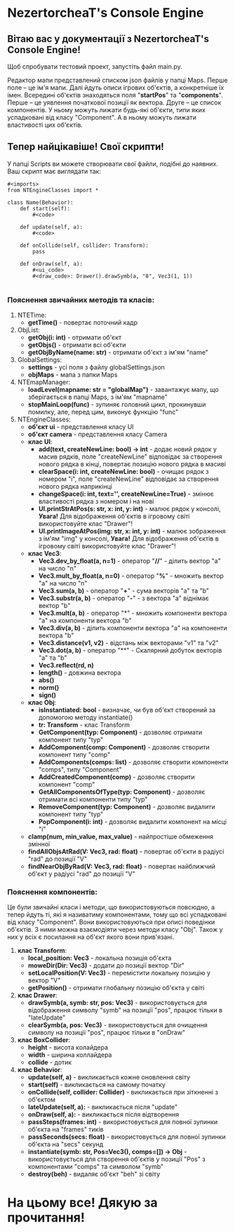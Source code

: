 # NezertorcheaT's Console Engine

## Вітаю вас у документації з NezertorcheaT's Console Engine!

Щоб спробувати тестовий проект, запустіть файл main.py.

Редактор мапи представлений списком json файлів у папці Maps.
Перше поле – це ім'я мапи.
Далі йдуть описи ігрових об'єктів, а конкретніше їх імен.
Всередині об'єктів знаходяться поля "**startPos**" та "**components**".
Перше – це уявлення початкової позиції як вектора.
Друге – це список компонентів.
У ньому можуть лижати будь-які об'єкти, типи яких успадковані від класу "Component".
А в ньому можуть лижати властивості цих об'єктів.

## Тепер найцікавіше! Свої скрипти!

У папці Scripts ви можете створювати свої файли, подібні до наявних. Ваш скрипт має виглядати так:

````
#<imports>
from NTEngineClasses import *

class Name(Behavior):
    def start(self):
        #<code>
    
    def update(self, a):
        #<code>

    def onCollide(self, collider: Transform):
        pass

    def onDraw(self, a):
        #<ui_code>
        #<draw_code>: Drawer().drawSymb(a, "8", Vec3(1, 1))
        
````

### Пояснення звичайних методів та класів:

1. NTETime:
    - **getTime()** - повертає поточний кадр
2. ObjList:
    - **getObj(i: int)** - отримати об'єкт
    - **getObjs()** - отримати всі об'єкти
    - **getObjByName(name: str)** - отримати об'єкт з ім'ям "name"
3. GlobalSettings:
    - **settings** - усі поля з файлу globalSettings.json
    - **objMaps** - мапа з папки Maps
5. NTEmapManager:
    - **loadLevel(mapname: str = "globalMap")** - завантажує мапу, що зберігається в папці Maps, з ім'ям "mapname"
    - **stopMainLoop(func)** - зупиняє головний цикл, прокинувши помилку, але, перед цим, виконує функцію "func"
6. NTEngineClasses:
    - **об'єкт ui** - представлення класу UI
    - **об'єкт camera** - представлення класу Camera
    - **клас UI**:
        - **add(text, createNewLine: bool) -> int** - додає новий рядок у масив рядків, поле "createNewLine"
          відповідає за створення нового рядка в кінці, повертає позицію нового рядка в масиві
        - **clearSpace(i: int, createNewLine: bool)** - очищає рядок з номером "i", поле "createNewLine" відповідає за
          створення нового рядка наприкінці
        - **changeSpace(i: int, text='', createNewLine=True)** - змінює властивості рядка з номером i на нові
        - **UI.printStrAtPos(s: str, x: int, y: int)** - малює рядок у консолі, **Увага!** Для відображення об'єктів в ігровому світі використовуйте клас "Drawer"!
        - **UI.printImageAtPos(img: str, x: int, y: int)** - малює зображення з ім'ям "img" у консолі, **Увага!** Для відображення об'єктів в ігровому світі використовуйте клас "Drawer"!
    - **клас Vec3**:
        - **Vec3.dev_by_float(a, n=1)** - оператор "**//**" - ділить вектор "a" на число "n"
        - **Vec3.mult_by_float(a, n=0)** - оператор "**%**" - множить вектор "a" на число "n"
        - **Vec3.sum(a, b)** - оператор "**+**" - сума векторів "a" та "b"
        - **Vec3.substr(a, b)** - оператор "**-**" - з вектора "a" віднімає вектор "b"
        - **Vec3.mult(a, b)** - оператор "*" - множить компоненти вектора "a" на компоненти вектора "b"
        - **Vec3.div(a, b)** - ділить компоненти вектора "a" на компоненти вектора "b"
        - **Vec3.distance(v1, v2)** - відстань між векторами "v1" та "v2"
        - **Vec3.dot(a, b)** - оператор "**" - Скалярний добуток векторів "a" та "b"
        - **Vec3.reflect(rd, n)**
        - **length()** - довжина вектора
        - **abs()**
        - **norm()**
        - **sign()**
    - **клас Obj**:
        - **isInstantiated: bool** - визначає, чи був об'єкт створений за допомогою методу instantiate()
        - **tr: Transform** - клас Transform
        - **GetComponent(typ: Component)** - дозволяє отримати компонент типу "typ"
        - **AddComponent(comp: Component)** - дозволяє створити компонент типу "comp"
        - **AddComponents(comps: list)** - дозволяє створити компоненти "comps", типу "Component"
        - **AddCreatedComponent(comp)** - дозволяє створити компонент "comp"
        - **GetAllComponentsOfType(typ: Component)** - дозволяє отримати всі компоненти типу "typ"
        - **RemoveComponent(typ: Component)** - дозволяє видалити компонент типу "typ"
        - **PopComponent(i: int)** - дозволяє видалити компонент на місці "i"
    - **clamp(num, min_value, max_value)** - найпростіше обмеження змінної
    - **findAllObjsAtRad(V: Vec3, rad: float)** - повертає об'єкти в радіусі "rad" до позиції "V"
    - **findNearObjByRad(V: Vec3, rad: float)** - повертає найближчий об'єкт у радіусі "rad" до позиції "V"
### Пояснення компонентів:
Це були звичайні класи і методи, що використовуються повсюдно, а тепер йдуть ті, які я називатиму компонентами, тому що всі успадковані від класу "Component".
Вони використовуються при описі поведінки об'єктів.
З ними можна взаємодіяти через методи класу "Obj".
Також у них у всіх є посилання на об'єкт якого вони прив'язані.
1. **клас Transform**:
   - **local_position: Vec3** - локальна позиція об'єкта
   - **moweDir(Dir: Vec3)** - додати до позиції вектор "Dir"
   - **setLocalPosition(V: Vec3)** - перемістити локальну позицію у вектор "V"
   - **getPosition()** - отримати глобальну позицію об'єкта у світі
2. **клас Drawer**:
   - **drawSymb(a, symb: str, pos: Vec3)** - використовується для відображення символу "symb" на позиції "pos", працює тільки в "lateUpdate"
   - **clearSymb(a, pos: Vec3)** - використовується для очищення символу на позиції "pos", працює тільки в "onDraw"
3. **клас BoxCollider**:
   - **height** - висота колайдера
   - **width** - ширина коллайдера
   - **collide** - дотик
4. **клас Behavior**:
   - **update(self, a)** - викликається кожне оновлення світу
   - **start(self)** - викликається на самому початку
   - **onCollide(self, collider: Collider)** - викликається при зіткненні з об'єктом
   - **lateUpdate(self, a):** - викликається після "update"
   - **onDraw(self, a):** - викликається після відтворення
   - **passSteps(frames: int)** - використовується для повної зупинки об'єкта на "frames" тиків
   - **passSeconds(secs: float)** - використовується для повної зупинки об'єкта на "secs" секунд
   - **instantiate(symb: str, Pos=Vec3(), comps=[]) -> Obj** - використовується для створення об'єктів у позиції "Pos" з компонентами "comps" та символом "symb"
   - **destroy(beh)** - видаляє об'єкт "beh" зі світу
# На цьому все! Дякую за прочитання!